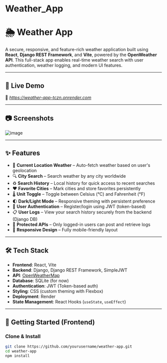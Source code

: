 # Weather_App


# 🌦️ Weather App

A secure, responsive, and feature-rich weather application built using **React**, **Django REST Framework**, and **Vite**, powered by the **OpenWeather API**. This full-stack app enables real-time weather search with user authentication, weather logging, and modern UI features.

---

## 🚀 Live Demo

🔗 *https://weather-app-tczn.onrender.com*

---

## 📷 Screenshots

![image](https://github.com/user-attachments/assets/6bcbb28a-17cb-49cf-8e8e-40c65be70226)


---

## ✨ Features

- 📍 **Current Location Weather** – Auto-fetch weather based on user's geolocation
- 🔍 **City Search** – Search weather by any city worldwide
- ♻️ **Search History** – Local history for quick access to recent searches
- ❤️ **Favorite Cities** – Mark cities and store favorites persistently
- 🌡️ **Unit Toggle** – Toggle between Celsius (°C) and Fahrenheit (°F)
- 🌓 **Dark/Light Mode** – Responsive theming with persistent preference
- 🔐 **User Authentication** – Register/login using JWT (token-based)
- 📋 **User Logs** – View your search history securely from the backend (Django DB)
- 🔐 **Protected APIs** – Only logged-in users can post and retrieve logs
- 📱 **Responsive Design** – Fully mobile-friendly layout

---

## 🛠️ Tech Stack

- **Frontend**: React, Vite
- **Backend**: Django, Django REST Framework, SimpleJWT
- **API**: [OpenWeatherMap](https://openweathermap.org/)
- **Database**: SQLite (for now)
- **Authentication**: JWT (Token-based auth)
- **Styling**: CSS (custom theming with Flexbox)
- **Deployment**: Render
- **State Management**: React Hooks (`useState`, `useEffect`)

---

## 📁 Getting Started (Frontend)

### Clone & Install

```bash
git clone https://github.com/yourusername/weather-app.git
cd weather-app
npm install
```
